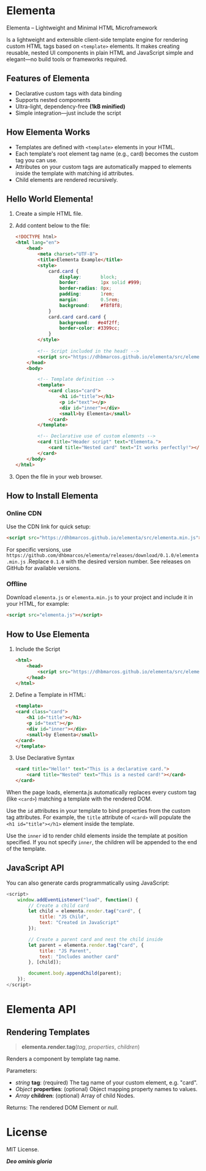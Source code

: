 # Elementa

Elementa – Lightweight and Minimal HTML Microframework

Is a lightweight and extensible client-side template engine for rendering custom HTML tags based on `<template>` elements.
It makes creating reusable, nested UI components in plain HTML and JavaScript simple and elegant—no build tools or frameworks required.

## Features of Elementa

- Declarative custom tags with data binding
- Supports nested components
- Ultra-light, dependency-free **(1kB minified)**
- Simple integration—just include the script

## How Elementa Works

- Templates are defined with `<template>` elements in your HTML.
- Each template's root element tag name (e.g., card) becomes the custom tag you can use.
- Attributes on your custom tags are automatically mapped to elements inside the template with matching id attributes.
- Child elements are rendered recursively.

## Hello World Elementa!

1. Create a simple HTML file.

2. Add content below to the file:

    ```html
    <!DOCTYPE html>
    <html lang="en">
        <head>
            <meta charset="UTF-8">
            <title>Elementa Example</title>
            <style>
                card.card {
                    display:       block;
                    border:        1px solid #999;
                    border-radius: 8px;
                    padding:       1rem;
                    margin:        0.5rem;
                    background:    #f8f8f8;
                }
                card.card card.card {
                    background:   #e4f2ff;
                    border-color: #3399cc;
                }
            </style>
            
            <!-- Script included in the head! -->
            <script src="https://dhbmarcos.github.io/elementa/src/elementa.min.js"></script>
        </head>
        <body>

            <!-- Template definition -->
            <template>
                <card class="card">
                    <h1 id="title"></h1>
                    <p id="text"></p>
                    <div id="inner"></div>
                    <small>by Elementa</small>
                </card>
            </template>

            <!-- Declarative use of custom elements -->
            <card title="Header script" text="Elementa.">
                <card title="Nested card" text="It works perfectly!"></card>
            </card>
        </body>
    </html>
    ```

3. Open the file in your web browser.

## How to Install Elementa

### Online CDN

Use the CDN link for quick setup:

```html
<script src="https://dhbmarcos.github.io/elementa/src/elementa.min.js"></script>
```

For specific versions, use `https://github.com/dhbmarcos/elementa/releases/download/0.1.0/elementa.min.js` .Replace `0.1.0` with the desired version number. See releases on GitHub for available versions.

### Offline

Download `elementa.js` or `elementa.min.js` to your project and include it in your HTML, for example:

```html
<script src="elementa.js"></script>
```

## How to Use Elementa

1. Include the Script

    ```html
    <html>
        <head>
            <script src="https://dhbmarcos.github.io/elementa/src/elementa.min.js"></script>
        </head>
    </html>
    ```

2. Define a Template in HTML:

    ```html
    <template>
    <card class="card">
        <h1 id="title"></h1>
        <p id="text"></p>
        <div id="inner"></div>
        <small>by Elementa</small>
    </card>
    </template>
    ```

3. Use Declarative Syntax

    ```html
    <card title="Hello!" text="This is a declarative card.">
        <card title="Nested" text="This is a nested card!"></card>
    </card>
    ```

When the page loads, elementa.js automatically replaces every custom tag (like `<card>`) matching a template with the rendered DOM.

Use the `id` attributes in your template to bind properties from the custom tag attributes. For example, the `title` attribute of `<card>` will populate the `<h1 id="title"></h1>` element inside the template.

Use the `inner` id to render child elements inside the template at position specified. If you not specify `inner`, the children will be appended to the end of the template.

## JavaScript API

You can also generate cards programmatically using JavaScript:

```javascript
<script>
    window.addEventListener("load", function() {
        // Create a child card
        let child = elementa.render.tag("card", {
            title: "JS Child",
            text: "Created in JavaScript"
        });

        // Create a parent card and nest the child inside
        let parent = elementa.render.tag("card", {
            title: "JS Parent",
            text: "Includes another card"
        }, [child]);

        document.body.appendChild(parent);
    });
</script>
```

# Elementa API

## Rendering Templates

> **elementa.render.tag**(*tag*, *properties*, *children*)

Renders a component by template tag name.

Parameters:

- *string* **tag**: (required) The tag name of your custom element, e.g. "card".
- *Object* **properties**: (optional) Object mapping property names to values.
- *Array*  **children**: (optional) Array of child Nodes.

Returns: The rendered DOM Element or *null*.

# License

MIT License.

***Deo ominis gloria***